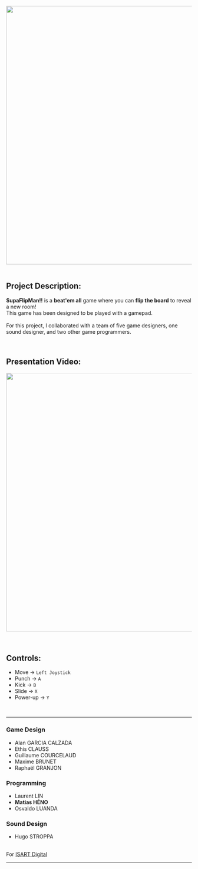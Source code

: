 <img src="ReadmeFiles/LogoSFM.png" style="width:700px;"/><br><br>

## Project Description:

**SupaFlipMan!!** is a **beat'em all** game where you can **flip the board** to reveal a new room! <br>
This game has been designed to be played with a gamepad.<br><br>
For this project, I collaborated with a team of five game designers, one sound designer, and two other game programmers.

<br />

## Presentation Video:

[<img src="ReadmeFiles/screenshot.jpg" style="width:700px;"/>](https://www.youtube.com/watch?v=sBziByq9U3w)

<br />

## Controls:
- Move → ```Left Joystick```
- Punch → ```A```
- Kick → ```B```
- Slide → ```X```
- Power-up → ```Y```

<br />
<hr />

### Game Design
- Alan GARCIA CALZADA
- Ethis CLAUSS
- Guillaume COURCELAUD
- Maxime BRUNET
- Raphaël GRANJON

### Programming 
- Laurent LIN
- **Matias HÉNO**
- Osvaldo LUANDA

### Sound Design
- Hugo STROPPA <br><br>

For [ISART Digital](https://www.isart.com)

<hr />
